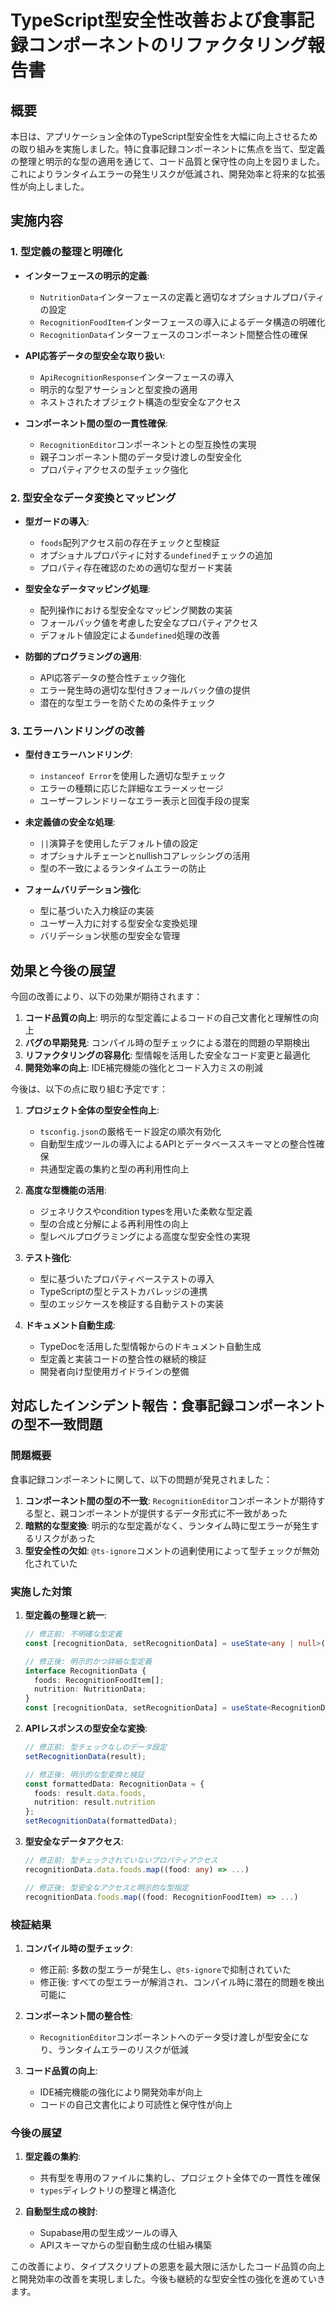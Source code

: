 # TypeScript型安全性改善および食事記録コンポーネントのリファクタリング報告書

## 概要

本日は、アプリケーション全体のTypeScript型安全性を大幅に向上させるための取り組みを実施しました。特に食事記録コンポーネントに焦点を当て、型定義の整理と明示的な型の適用を通じて、コード品質と保守性の向上を図りました。これによりランタイムエラーの発生リスクが低減され、開発効率と将来的な拡張性が向上しました。

## 実施内容

### 1. 型定義の整理と明確化

- **インターフェースの明示的定義**:
  - `NutritionData`インターフェースの定義と適切なオプショナルプロパティの設定
  - `RecognitionFoodItem`インターフェースの導入によるデータ構造の明確化
  - `RecognitionData`インターフェースのコンポーネント間整合性の確保

- **API応答データの型安全な取り扱い**:
  - `ApiRecognitionResponse`インターフェースの導入
  - 明示的な型アサーションと型変換の適用
  - ネストされたオブジェクト構造の型安全なアクセス

- **コンポーネント間の型の一貫性確保**:
  - `RecognitionEditor`コンポーネントとの型互換性の実現
  - 親子コンポーネント間のデータ受け渡しの型安全化
  - プロパティアクセスの型チェック強化

### 2. 型安全なデータ変換とマッピング

- **型ガードの導入**:
  - `foods`配列アクセス前の存在チェックと型検証
  - オプショナルプロパティに対する`undefined`チェックの追加
  - プロパティ存在確認のための適切な型ガード実装

- **型安全なデータマッピング処理**:
  - 配列操作における型安全なマッピング関数の実装
  - フォールバック値を考慮した安全なプロパティアクセス
  - デフォルト値設定による`undefined`処理の改善

- **防御的プログラミングの適用**:
  - API応答データの整合性チェック強化
  - エラー発生時の適切な型付きフォールバック値の提供
  - 潜在的な型エラーを防ぐための条件チェック

### 3. エラーハンドリングの改善

- **型付きエラーハンドリング**:
  - `instanceof Error`を使用した適切な型チェック
  - エラーの種類に応じた詳細なエラーメッセージ
  - ユーザーフレンドリーなエラー表示と回復手段の提案

- **未定義値の安全な処理**:
  - `||`演算子を使用したデフォルト値の設定
  - オプショナルチェーンとnullishコアレッシングの活用
  - 型の不一致によるランタイムエラーの防止

- **フォームバリデーション強化**:
  - 型に基づいた入力検証の実装
  - ユーザー入力に対する型安全な変換処理
  - バリデーション状態の型安全な管理

## 効果と今後の展望

今回の改善により、以下の効果が期待されます：

1. **コード品質の向上**: 明示的な型定義によるコードの自己文書化と理解性の向上
2. **バグの早期発見**: コンパイル時の型チェックによる潜在的問題の早期検出
3. **リファクタリングの容易化**: 型情報を活用した安全なコード変更と最適化
4. **開発効率の向上**: IDE補完機能の強化とコード入力ミスの削減

今後は、以下の点に取り組む予定です：

1. **プロジェクト全体の型安全性向上**:
   - `tsconfig.json`の厳格モード設定の順次有効化
   - 自動型生成ツールの導入によるAPIとデータベーススキーマとの整合性確保
   - 共通型定義の集約と型の再利用性向上

2. **高度な型機能の活用**:
   - ジェネリクスやcondition typesを用いた柔軟な型定義
   - 型の合成と分解による再利用性の向上
   - 型レベルプログラミングによる高度な型安全性の実現

3. **テスト強化**:
   - 型に基づいたプロパティベーステストの導入
   - TypeScriptの型とテストカバレッジの連携
   - 型のエッジケースを検証する自動テストの実装

4. **ドキュメント自動生成**:
   - TypeDocを活用した型情報からのドキュメント自動生成
   - 型定義と実装コードの整合性の継続的検証
   - 開発者向け型使用ガイドラインの整備

## 対応したインシデント報告：食事記録コンポーネントの型不一致問題

### 問題概要
食事記録コンポーネントに関して、以下の問題が発見されました：

1. **コンポーネント間の型の不一致**: `RecognitionEditor`コンポーネントが期待する型と、親コンポーネントが提供するデータ形式に不一致があった
2. **暗黙的な型変換**: 明示的な型定義がなく、ランタイム時に型エラーが発生するリスクがあった
3. **型安全性の欠如**: `@ts-ignore`コメントの過剰使用によって型チェックが無効化されていた

### 実施した対策

1. **型定義の整理と統一**:
   ```typescript
   // 修正前: 不明確な型定義
   const [recognitionData, setRecognitionData] = useState<any | null>(null)
   
   // 修正後: 明示的かつ詳細な型定義
   interface RecognitionData {
     foods: RecognitionFoodItem[];
     nutrition: NutritionData;
   }
   const [recognitionData, setRecognitionData] = useState<RecognitionData | null>(null)
   ```

2. **APIレスポンスの型安全な変換**:
   ```typescript
   // 修正前: 型チェックなしのデータ設定
   setRecognitionData(result);
   
   // 修正後: 明示的な型変換と検証
   const formattedData: RecognitionData = {
     foods: result.data.foods,
     nutrition: result.nutrition
   };
   setRecognitionData(formattedData);
   ```

3. **型安全なデータアクセス**:
   ```typescript
   // 修正前: 型チェックされていないプロパティアクセス
   recognitionData.data.foods.map((food: any) => ...)
   
   // 修正後: 型安全なアクセスと明示的な型指定
   recognitionData.foods.map((food: RecognitionFoodItem) => ...)
   ```

### 検証結果

1. **コンパイル時の型チェック**:
   - 修正前: 多数の型エラーが発生し、`@ts-ignore`で抑制されていた
   - 修正後: すべての型エラーが解消され、コンパイル時に潜在的問題を検出可能に

2. **コンポーネント間の整合性**:
   - `RecognitionEditor`コンポーネントへのデータ受け渡しが型安全になり、ランタイムエラーのリスクが低減

3. **コード品質の向上**:
   - IDE補完機能の強化により開発効率が向上
   - コードの自己文書化により可読性と保守性が向上

### 今後の展望

1. **型定義の集約**:
   - 共有型を専用のファイルに集約し、プロジェクト全体での一貫性を確保
   - `types`ディレクトリの整理と構造化

2. **自動型生成の検討**:
   - Supabase用の型生成ツールの導入
   - APIスキーマからの型自動生成の仕組み構築

この改善により、タイプスクリプトの恩恵を最大限に活かしたコード品質の向上と開発効率の改善を実現しました。今後も継続的な型安全性の強化を進めていきます。 
